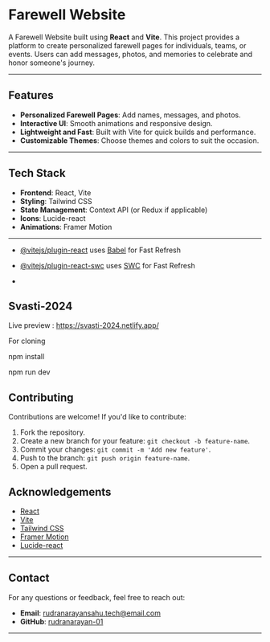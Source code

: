 # Farewell Website

A Farewell Website built using **React** and **Vite**. This project provides a platform to create personalized farewell pages for individuals, teams, or events. Users can add messages, photos, and memories to celebrate and honor someone's journey.

---

## Features

- **Personalized Farewell Pages**: Add names, messages, and photos.
- **Interactive UI**: Smooth animations and responsive design.
- **Lightweight and Fast**: Built with Vite for quick builds and performance.
- **Customizable Themes**: Choose themes and colors to suit the occasion.

---

## Tech Stack

- **Frontend**: React, Vite
- **Styling**: Tailwind CSS
- **State Management**: Context API (or Redux if applicable)
- **Icons**: Lucide-react
- **Animations**: Framer Motion

---

- [@vitejs/plugin-react](https://github.com/vitejs/vite-plugin-react/blob/main/packages/plugin-react/README.md) uses [Babel](https://babeljs.io/) for Fast Refresh
- [@vitejs/plugin-react-swc](https://github.com/vitejs/vite-plugin-react-swc) uses [SWC](https://swc.rs/) for Fast Refresh

- 
## Svasti-2024

Live preview : https://svasti-2024.netlify.app/

For cloning 

npm install

npm run dev


## Contributing

Contributions are welcome! If you'd like to contribute:

1. Fork the repository.
2. Create a new branch for your feature: `git checkout -b feature-name`.
3. Commit your changes: `git commit -m 'Add new feature'`.
4. Push to the branch: `git push origin feature-name`.
5. Open a pull request.

## Acknowledgements

- [React](https://reactjs.org/)
- [Vite](https://vitejs.dev/)
- [Tailwind CSS](https://tailwindcss.com/)
- [Framer Motion](https://www.framer.com/motion/)
- [Lucide-react](https://lucide.dev/)

---

## Contact

For any questions or feedback, feel free to reach out:

- **Email**: rudranarayansahu.tech@email.com
- **GitHub**: [rudranarayan-01](https://github.com/rudranarayan-01)


---


